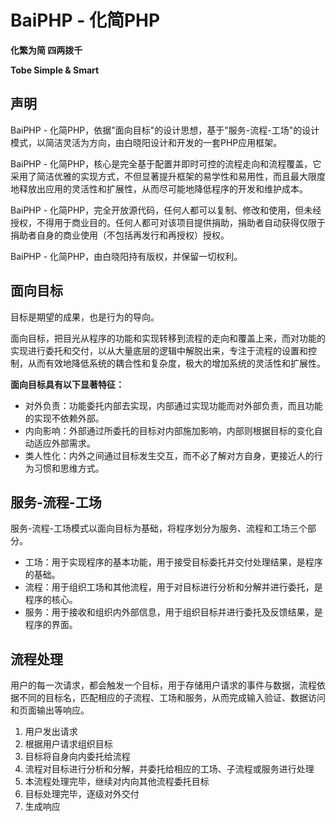 BaiPHP - 化简PHP
================

__化繁为简  四两拨千__

__Tobe Simple & Smart__

声明
----

  BaiPHP - 化简PHP，依据"面向目标"的设计思想，基于"服务-流程-工场"的设计模式，以简洁灵活为方向，由白晓阳设计和开发的一套PHP应用框架。

  BaiPHP - 化简PHP，核心是完全基于配置并即时可控的流程走向和流程覆盖，它采用了简洁优雅的实现方式，不但显著提升框架的易学性和易用性，而且最大限度地释放出应用的灵活性和扩展性，从而尽可能地降低程序的开发和维护成本。

  BaiPHP - 化简PHP，完全开放源代码，任何人都可以复制、修改和使用，但未经授权，不得用于商业目的。任何人都可对该项目提供捐助，捐助者自动获得仅限于捐助者自身的商业使用（不包括再发行和再授权）授权。

  BaiPHP - 化简PHP，由白晓阳持有版权，并保留一切权利。

面向目标
---------

目标是期望的成果，也是行为的导向。

面向目标，把目光从程序的功能和实现转移到流程的走向和覆盖上来，而对功能的实现进行委托和交付，以从大量底层的逻辑中解脱出来，专注于流程的设置和控制，从而有效地降低系统的耦合性和复杂度，极大的增加系统的灵活性和扩展性。

__面向目标具有以下显著特征：__

-  对外负责：功能委托内部去实现，内部通过实现功能而对外部负责，而且功能的实现不依赖外部。
-  内向影响：外部通过所委托的目标对内部施加影响，内部则根据目标的变化自动适应外部需求。
-  类人性化：内外之间通过目标发生交互，而不必了解对方自身，更接近人的行为习惯和思维方式。

服务-流程-工场
--------------

服务-流程-工场模式以面向目标为基础，将程序划分为服务、流程和工场三个部分。

-  工场：用于实现程序的基本功能，用于接受目标委托并交付处理结果，是程序的基础。
-  流程：用于组织工场和其他流程，用于对目标进行分析和分解并进行委托，是程序的核心。
-  服务：用于接收和组织内外部信息，用于组织目标并进行委托及反馈结果，是程序的界面。

流程处理
--------

用户的每一次请求，都会触发一个目标，用于存储用户请求的事件与数据，流程依据不同的目标名，匹配相应的子流程、工场和服务，从而完成输入验证、数据访问和页面输出等响应。

1.  用户发出请求
2.  根据用户请求组织目标
3.  目标将自身向内委托给流程
4.  流程对目标进行分析和分解，并委托给相应的工场、子流程或服务进行处理
5.  本流程处理完毕，继续对内向其他流程委托目标
6.  目标处理完毕，逐级对外交付
7.  生成响应
